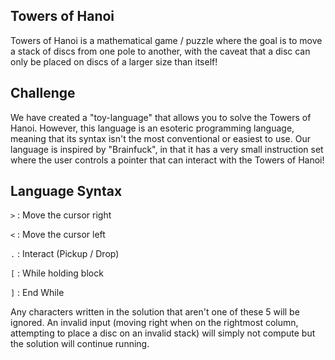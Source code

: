 ## Towers of Hanoi

Towers of Hanoi is a mathematical game / puzzle where the goal is to move a
stack of discs from one pole to another, with the caveat that a disc can only
be placed on discs of a larger size than itself!

## Challenge

We have created a "toy-language" that allows you to solve the Towers of Hanoi.
However, this language is an esoteric programming language, meaning that its
syntax isn't the most conventional or easiest to use. Our language is inspired
by "Brainfuck", in that it has a very small instruction set where the user
controls a pointer that can interact with the Towers of Hanoi!

## Language Syntax

`>` : Move the cursor right

`<` : Move the cursor left

`.` : Interact (Pickup / Drop)

`[` : While holding block

`]` : End While

Any characters written in the solution that aren't one of these 5 will be
ignored. An invalid input (moving right when on the rightmost column, attempting
to place a disc on an invalid stack) will simply not compute but the solution
will continue running.
